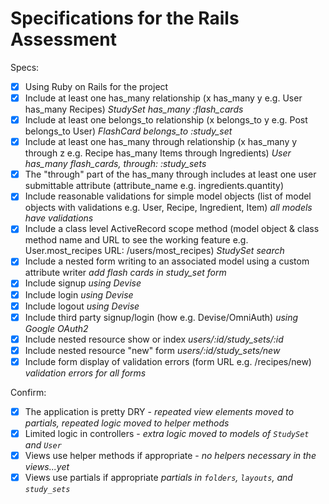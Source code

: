 # Specifications for the Rails Assessment

Specs:
- [x] Using Ruby on Rails for the project
- [x] Include at least one has_many relationship (x has_many y e.g. User has_many Recipes) *StudySet has_many :flash_cards*
- [x] Include at least one belongs_to relationship (x belongs_to y e.g. Post belongs_to User) *FlashCard belongs_to :study_set*
- [x] Include at least one has_many through relationship (x has_many y through z e.g. Recipe has_many Items through Ingredients) *User has_many flash_cards, through: :study_sets*
- [x] The "through" part of the has_many through includes at least one user submittable attribute (attribute_name e.g. ingredients.quantity)
- [x] Include reasonable validations for simple model objects (list of model objects with validations e.g. User, Recipe, Ingredient, Item) *all models have validations*
- [x] Include a class level ActiveRecord scope method (model object & class method name and URL to see the working feature e.g. User.most_recipes URL: /users/most_recipes) *StudySet search*
- [x] Include a nested form writing to an associated model using a custom attribute writer *add flash cards in study_set form*
- [x] Include signup *using Devise*
- [x] Include login *using Devise*
- [x] Include logout *using Devise*
- [x] Include third party signup/login (how e.g. Devise/OmniAuth) *using Google OAuth2*
- [x] Include nested resource show or index *users/:id/study_sets/:id*
- [x] Include nested resource "new" form *users/:id/study_sets/new*
- [x] Include form display of validation errors (form URL e.g. /recipes/new) *validation errors for all forms*

Confirm:
- [x] The application is pretty DRY - *repeated view elements moved to partials, repeated logic moved to helper methods*
- [x] Limited logic in controllers - *extra logic moved to models of `StudySet` and `User`*
- [x] Views use helper methods if appropriate - *no helpers necessary in the views...yet*
- [x] Views use partials if appropriate *partials in `folders`, `layouts`, and `study_sets`*
